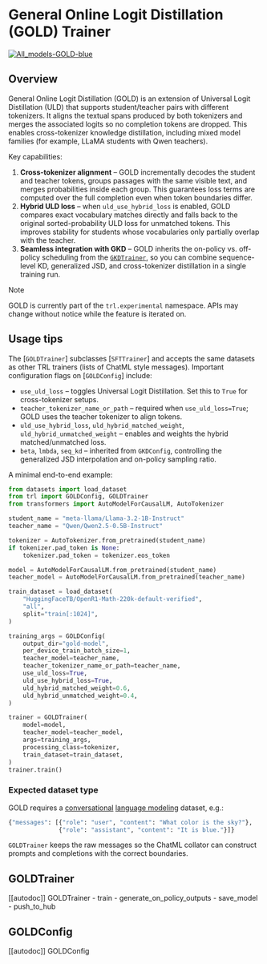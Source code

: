 # General Online Logit Distillation (GOLD) Trainer

[![All_models-GOLD-blue](https://img.shields.io/badge/All_models-GOLD-blue)](https://huggingface.co/models?other=sft,gold)

## Overview

General Online Logit Distillation (GOLD) is an extension of Universal Logit Distillation (ULD) that supports
student/teacher pairs with different tokenizers. It aligns the textual spans produced by both tokenizers and merges the
associated logits so no completion tokens are dropped. This enables cross-tokenizer knowledge distillation, including
mixed model families (for example, LLaMA students with Qwen teachers).

Key capabilities:

1. **Cross-tokenizer alignment** – GOLD incrementally decodes the student and teacher tokens, groups passages with the same visible text, and merges probabilities inside each group. This guarantees loss terms are computed over the full completion even when token boundaries differ.
2. **Hybrid ULD loss** – when `uld_use_hybrid_loss` is enabled, GOLD compares exact vocabulary matches directly and falls back to the original sorted-probability ULD loss for unmatched tokens. This improves stability for students whose vocabularies only partially overlap with the teacher.
3. **Seamless integration with GKD** – GOLD inherits the on-policy vs. off-policy scheduling from the [`GKDTrainer`](./gkd_trainer.md), so you can combine sequence-level KD, generalized JSD, and cross-tokenizer distillation in a single training run.

> [!NOTE]
> GOLD is currently part of the `trl.experimental` namespace. APIs may change without notice while the feature is iterated on.

## Usage tips

The [`GOLDTrainer`] subclasses [`SFTTrainer`] and accepts the same datasets as other TRL trainers (lists of ChatML style
messages). Important configuration flags on [`GOLDConfig`] include:

* `use_uld_loss` – toggles Universal Logit Distillation. Set this to `True` for cross-tokenizer setups.
* `teacher_tokenizer_name_or_path` – required when `use_uld_loss=True`; GOLD uses the teacher tokenizer to align tokens.
* `uld_use_hybrid_loss`, `uld_hybrid_matched_weight`, `uld_hybrid_unmatched_weight` – enables and weights the hybrid
  matched/unmatched loss.
* `beta`, `lmbda`, `seq_kd` – inherited from `GKDConfig`, controlling the generalized JSD interpolation and on-policy
  sampling ratio.

A minimal end-to-end example:

```python
from datasets import load_dataset
from trl import GOLDConfig, GOLDTrainer
from transformers import AutoModelForCausalLM, AutoTokenizer

student_name = "meta-llama/Llama-3.2-1B-Instruct"
teacher_name = "Qwen/Qwen2.5-0.5B-Instruct"

tokenizer = AutoTokenizer.from_pretrained(student_name)
if tokenizer.pad_token is None:
    tokenizer.pad_token = tokenizer.eos_token

model = AutoModelForCausalLM.from_pretrained(student_name)
teacher_model = AutoModelForCausalLM.from_pretrained(teacher_name)

train_dataset = load_dataset(
    "HuggingFaceTB/OpenR1-Math-220k-default-verified",
    "all",
    split="train[:1024]",
)

training_args = GOLDConfig(
    output_dir="gold-model",
    per_device_train_batch_size=1,
    teacher_model=teacher_name,
    teacher_tokenizer_name_or_path=teacher_name,
    use_uld_loss=True,
    uld_use_hybrid_loss=True,
    uld_hybrid_matched_weight=0.6,
    uld_hybrid_unmatched_weight=0.4,
)

trainer = GOLDTrainer(
    model=model,
    teacher_model=teacher_model,
    args=training_args,
    processing_class=tokenizer,
    train_dataset=train_dataset,
)
trainer.train()
```

### Expected dataset type

GOLD requires a [conversational](dataset_formats#conversational) [language modeling](dataset_formats#language_modeling) dataset, e.g.:

```python
{"messages": [{"role": "user", "content": "What color is the sky?"},
              {"role": "assistant", "content": "It is blue."}]}
```

`GOLDTrainer` keeps the raw messages so the ChatML collator can construct prompts and completions with the correct
boundaries.

## GOLDTrainer

[[autodoc]] GOLDTrainer
    - train
    - generate_on_policy_outputs
    - save_model
    - push_to_hub

## GOLDConfig

[[autodoc]] GOLDConfig
